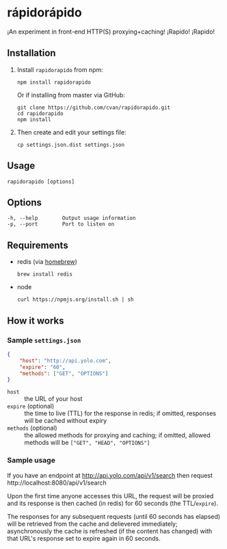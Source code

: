 # rápidorápido

¡An experiment in front-end HTTP(S) proxying+caching! ¡Rapido! ¡Rapido!


## Installation

1. Install `rapidorapido` from npm:

    ```
    npm install rapidorapido
    ```

    Or if installing from master via GitHub:

    ```
    git clone https://github.com/cvan/rapidorapido.git
    cd rapidorapido
    npm install
    ```

2. Then create and edit your settings file:

    ```
    cp settings.json.dist settings.json
    ```

## Usage

    rapidorapido [options]


## Options

    -h, --help        Output usage information
    -p, --port        Port to listen on


## Requirements

* redis (via [homebrew](http://brew.sh/))

    ```
    brew install redis
    ```

* node
    ```
    curl https://npmjs.org/install.sh | sh
    ```


## How it works

### Sample `settings.json`

```json
{
    "host": "http://api.yolo.com",
    "expire": "60",
    "methods": ["GET", "OPTIONS"]
}
```

<dl>
<dt><code>host</code></dt>
<dd>the URL of your host</dd>
<dt><code>expire</code> (optional)</dt>
<dd>the time to live (TTL) for the response in redis;
    if omitted, responses will be cached without expiry</dd>
<dt><code>methods</code> (optional)</dt>
<dd>the allowed methods for proxying and caching;
    if omitted, allowed methods will be <code>["GET", "HEAD", "OPTIONS"]</code></dd>
</dl>

### Sample usage

If you have an endpoint at http://api.yolo.com/api/v1/search then request
http://localhost:8080/api/v1/search

Upon the first time anyone accesses this URL, the request will be proxied and its response is then cached (in redis) for 60 seconds (the TTL/`expire`).

The responses for any subsequent requests (until 60 seconds has elapsed) will be retrieved from the cache and delievered immediately; asynchronously the cache is refreshed (if the content has changed) with that URL's response set to expire again in 60 seconds.

